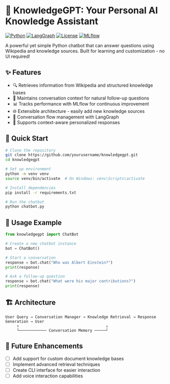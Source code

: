 # 🤖 KnowledgeGPT: Your Personal AI Knowledge Assistant

[![Python](https://img.shields.io/badge/Python-3.8%2B-blue)](https://www.python.org/downloads/)
[![LangGraph](https://img.shields.io/badge/LangGraph-Powered-orange)](https://github.com/langchain-ai/langgraph)
[![License](https://img.shields.io/badge/License-MIT-green.svg)](LICENSE)
[![MLflow](https://img.shields.io/badge/MLflow-Tracking-blue)](https://mlflow.org/)

A powerful yet simple Python chatbot that can answer questions using Wikipedia and knowledge sources. Built for learning and customization - no UI required!

## ✨ Features

- 🔍 Retrieves information from Wikipedia and structured knowledge bases
- 🧠 Maintains conversation context for natural follow-up questions
- 📊 Tracks performance with MLflow for continuous improvement
- 🌐 Extensible architecture - easily add new knowledge sources
- 💬 Conversation flow management with LangGraph
- 🔄 Supports context-aware personalized responses

## 🚀 Quick Start

```bash
# Clone the repository
git clone https://github.com/yourusername/knowledgegpt.git
cd knowledgegpt

# Set up environment
python -m venv venv
source venv/bin/activate  # On Windows: venv\Scripts\activate

# Install dependencies
pip install -r requirements.txt

# Run the chatbot
python chatbot.py
```

## 📖 Usage Example

```python
from knowledgegpt import ChatBot

# Create a new chatbot instance
bot = ChatBot()

# Start a conversation
response = bot.chat("Who was Albert Einstein?")
print(response)

# Ask a follow-up question
response = bot.chat("What were his major contributions?")
print(response)
```

## 🏗️ Architecture

```
User Query → Conversation Manager → Knowledge Retrieval → Response Generation → User
     ↑                                      ↓
     └──────────── Conversation Memory ─────┘
```

## 🔮 Future Enhancements

- [ ] Add support for custom document knowledge bases
- [ ] Implement advanced retrieval techniques
- [ ] Create CLI interface for easier interaction
- [ ] Add voice interaction capabilities
